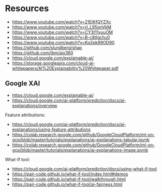 # Resources

- https://www.youtube.com/watch?v=21EiKfQYZXc
- https://www.youtube.com/watch?v=rI_L95qnVkM
- https://www.youtube.com/watch?v=CY3t11vuuOM
- https://www.youtube.com/watch?v=B-c8tIgchu0
- https://www.youtube.com/watch?v=Kq2pk99OD90
- https://github.com/slundberg/shap
- https://github.com/ibm/aix360
- https://cloud.google.com/explainable-ai/
- https://storage.googleapis.com/cloud-ai-whitepapers/AI%20Explainability%20Whitepaper.pdf

## Google XAI

- https://cloud.google.com/explainable-ai/
- https://cloud.google.com/ai-platform/prediction/docs/ai-explanations/overview

Feature attributions:

- https://cloud.google.com/ai-platform/prediction/docs/ai-explanations/using-feature-attributions
- https://colab.research.google.com/github/GoogleCloudPlatform/ml-on-gcp/blob/master/tutorials/explanations/ai-explanations-tabular.ipynb
- https://colab.research.google.com/github/GoogleCloudPlatform/ml-on-gcp/blob/master/tutorials/explanations/ai-explanations-image.ipynb

What-If tool:

- https://cloud.google.com/ai-platform/prediction/docs/using-what-if-tool
- https://pair-code.github.io/what-if-tool/index.html#demos
- https://pair-code.github.io/what-if-tool/walkthrough.html
- https://pair-code.github.io/what-if-tool/ai-fairness.html
